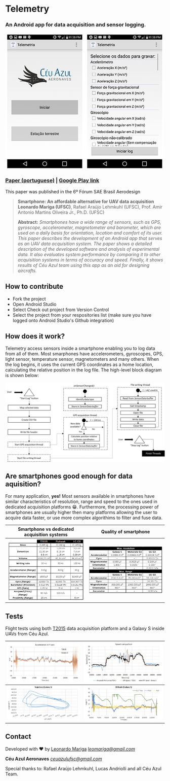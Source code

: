 # Telemetry
### An Android app for data acquisition and sensor logging.

![cover](https://github.com/CeuAzul/Telemetry/blob/master/assets/screen.png) 


### [Paper (portuguese)](https://github.com/CeuAzul/Telemetry/blob/master/assets/smartphone_paper.pdf)  | [Google Play link](https://play.google.com/store/apps/details?id=whitesun.telemetry)

This paper was published in the 6º Fórum SAE Brasil Aerodesign

> **Smartphone: An affordable alternative for UAV data acquisition**<br>
> **Leonardo Mariga (UFSC)**, Rafael Araújo Lehmkuhl (UFSC), Prof. Amir Antonio Martins Oliveira Jr., Ph.D. (UFSC)
>
> **Abstract:** *Smartphones have a wide range of sensors, such as GPS, gyroscope, accelerometer, magnetometer and barometer, which are used on a daily basis for orientation, location and comfort of its user. This paper describes the development of an Android app that serves as an UAV data acquisition system. The paper shows a detailed description of the developed software and analysis of experimental data. It also evaluates system performance by comparing it to other acquisition systems in terms of accuracy and speed. Finally, it shows results of Céu Azul team using this app as an aid for designing aircrafts.*

## How to contribute

- Fork the project
- Open Android Studio
- Select Check out project from Version Control
- Select the project from your respositories list (make sure you have logged onto Android Studio's Github integration)

## How does it work?

Telemetry access sensors inside a smartphone enabling you to log data from all of them. Most smarphones have accelerometers, gyroscopes, GPS, light sensor, temperature sensor, magnetometers and many others. When the log begins, it uses the current GPS coordinates as a home location, calculating the relative position in the log file. The high-level block diagram is shown below: 


![wscheme](https://github.com/CeuAzul/Telemetry/blob/master/assets/howorks.png) 

## Are smartphones good enough for data aquisition?

For many application, **yes!** Most sensors available in smartphones have similar characteristics of resolution, range and speed to the ones used in dedicated acquisition platforms :grin:. Furthermore, the processing power of smartphones are usually higher then many platforms allowing the user to acquire data faster, or use more complex algorithims to filter and fuse data. 

Smartphone vs dedicated acquisition systems             |  Quality of smartphone
:-------------------------:|:-------------------------:
![](https://github.com/CeuAzul/Telemetry/blob/master/assets/platform.png)  |  ![](https://github.com/CeuAzul/Telemetry/blob/master/assets/models.png)

## Tests
Flight tests using both [T2015](https://github.com/CeuAzul/Preludio) data acquisition platform and a Galaxy S inside UAVs from Céu Azul.


![](https://github.com/CeuAzul/Telemetry/blob/master/assets/accy.png)  |  ![](https://github.com/CeuAzul/Telemetry/blob/master/assets/speed.png)
:-------------------------:|:-------------------------:
![](https://github.com/CeuAzul/Telemetry/blob/master/assets/trajec.png)  |  ![](https://github.com/CeuAzul/Telemetry/blob/master/assets/attitude.png)

## Contact
Developed with :heart: by [Leonardo Mariga](https://github.com/leomariga)
*leomariga@gmail.com*

**Céu Azul Aeronaves**
*ceuazulufsc@gmail.com*

Special thanks to: Rafael Araújo Lehmkuhl, Lucas Andriolli and all Céu Azul Team. 